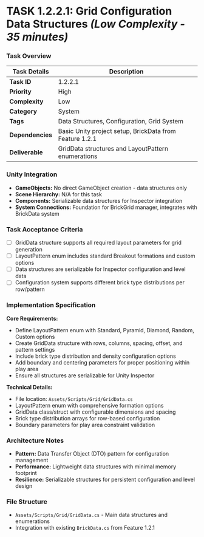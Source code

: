 # **TASK 1.2.2.1: Grid Configuration Data Structures** *(Low Complexity - 35 minutes)*

### **Task Overview**

| Task Details | Description |
| --- | --- |
| **Task ID** | 1.2.2.1 |
| **Priority** | High |
| **Complexity** | Low |
| **Category** | System |
| **Tags** | Data Structures, Configuration, Grid System |
| **Dependencies** | Basic Unity project setup, BrickData from Feature 1.2.1 |
| **Deliverable** | GridData structures and LayoutPattern enumerations |

### **Unity Integration**

- **GameObjects:** No direct GameObject creation - data structures only
- **Scene Hierarchy:** N/A for this task
- **Components:** Serializable data structures for Inspector integration
- **System Connections:** Foundation for BrickGrid manager, integrates with BrickData system

### **Task Acceptance Criteria**

- [ ] GridData structure supports all required layout parameters for grid generation
- [ ] LayoutPattern enum includes standard Breakout formations and custom options  
- [ ] Data structures are serializable for Inspector configuration and level data
- [ ] Configuration system supports different brick type distributions per row/pattern

### **Implementation Specification**

**Core Requirements:**
- Define LayoutPattern enum with Standard, Pyramid, Diamond, Random, Custom options
- Create GridData structure with rows, columns, spacing, offset, and pattern settings
- Include brick type distribution and density configuration options
- Add boundary and centering parameters for proper positioning within play area
- Ensure all structures are serializable for Unity Inspector

**Technical Details:**
- File location: `Assets/Scripts/Grid/GridData.cs`
- LayoutPattern enum with comprehensive formation options
- GridData class/struct with configurable dimensions and spacing
- Brick type distribution arrays for row-based configuration
- Boundary parameters for play area constraint validation

### **Architecture Notes**

- **Pattern:** Data Transfer Object (DTO) pattern for configuration management
- **Performance:** Lightweight data structures with minimal memory footprint
- **Resilience:** Serializable structures for persistent configuration and level design

### **File Structure**

- `Assets/Scripts/Grid/GridData.cs` - Main data structures and enumerations
- Integration with existing `BrickData.cs` from Feature 1.2.1